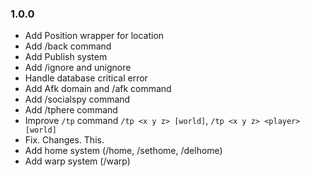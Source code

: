 ### 1.0.0
- Add Position wrapper for location 
- Add /back command
- Add Publish system
- Add /ignore and unignore
- Handle database critical error
- Add Afk domain and /afk command
- Add /socialspy command
- Add /tphere command
- Improve `/tp` command `/tp <x y z> [world]`, `/tp <x y z> <player> [world]`
- Fix. Changes. This.
- Add home system (/home, /sethome, /delhome)
- Add warp system (/warp)
